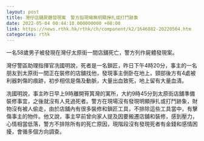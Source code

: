 ```yaml
---
layout: post
title: 灣仔店舖屍體發現案　警方指現場無明顯掙扎或打鬥跡象
date: 2022-05-04 00:44:18.000000000 +08:00
link: https://news.rthk.hk/rthk/ch/component/k2/1646882-20220504.htm
categories: rthk
---
```


一名58歲男子被發現在灣仔太原街一間店舖死亡，警方列作屍體發現案。

灣仔警區助理指揮官冼國明說，死者是一名鎖匠，昨日下午4時20分，事主的一名朋友到太原街一間正在裝修的店舖找他，發現事主倒卧在地上，頸部後方有4處被利器刺傷的痕跡，初步相信是傷及動脈，大量出血致死，地上留有大量血漬。

冼國明說，事主昨日早上9時離開筲箕灣的寓所，大約9時45分到太原街店舖準備裝修事宜，之後就沒有人見過死者。警方在現場沒有發現明顯掙扎或打鬥跡象，財物沒有被人偷走，由於店舖內有很多裝修和鎖匠工具，不排除這些工具當中，有擊傷事主的物件。他又說，事主早前曾向家人提及因要搬遷店舖和裝修，感到壓力，心情相當低落，警方不排除所有的死亡原因，現階段沒有發現死者有金錢和感情困擾，會循多個方向調查。
